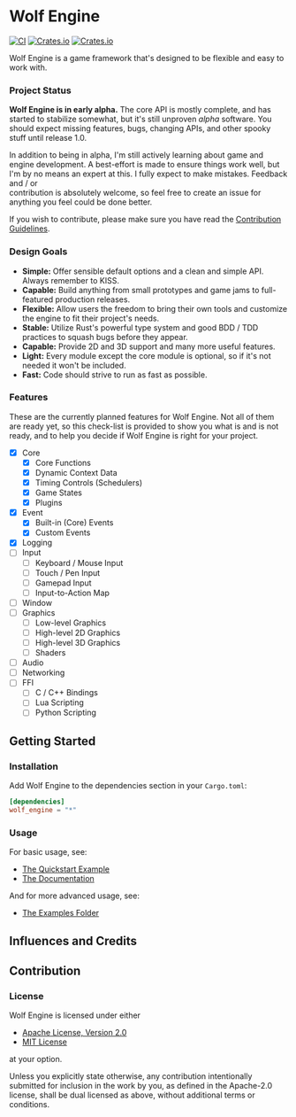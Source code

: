# Wolf Engine
[![CI](https://github.com/AlexiWolf/wolf_engine/actions/workflows/ci.yml/badge.svg)](https://github.com/AlexiWolf/wolf_engine/actions/workflows/ci.yml)
[![Crates.io](https://img.shields.io/crates/l/wolf_engine)](https://github.com/AlexiWolf/wolf_engine#license)
[![Crates.io](https://img.shields.io/crates/v/wolf_engine)](https://crates.io/crates/wolf_engine)

Wolf Engine is a game framework that's designed to be flexible and easy to work with.

### Project Status

**Wolf Engine is in early alpha.**  The core API is mostly complete, and has started to stabilize somewhat, but it's 
still unproven *alpha* software.  You should expect missing features, bugs, changing APIs, and other spooky stuff until 
release 1.0.

In addition to being in alpha, I'm still actively learning about game and engine development.  A best-effort is made to 
ensure things work well, but I'm by no means an expert at this. I fully expect to make mistakes.  Feedback and / or  
contribution is absolutely welcome, so feel free to create an issue for anything you feel could be done better.

If you wish to contribute, please make sure you have read the [Contribution Guidelines](#Contribution).

### Design Goals

- **Simple:** Offer sensible default options and a clean and simple API.  Always remember to KISS.
- **Capable:** Build anything from small prototypes and game jams to full-featured production releases.
- **Flexible:** Allow users the freedom to bring their own tools and customize the engine to fit their project's needs.
- **Stable:** Utilize Rust's powerful type system and good BDD / TDD practices to squash bugs before they appear.
- **Capable:** Provide 2D and 3D support and many more useful features.
- **Light:** Every module except the core module is optional, so if it's not needed it won't be included.
- **Fast:** Code should strive to run as fast as possible.

### Features

These are the currently planned features for Wolf Engine.  Not all of them are ready yet, so this check-list is 
provided to show you what is and is not ready, and to help you decide if Wolf Engine is right for your project.  

- [x] Core 
  - [x] Core Functions
  - [x] Dynamic Context Data
  - [x] Timing Controls (Schedulers)
  - [x] Game States
  - [x] Plugins
- [x] Event
  - [x] Built-in (Core) Events
  - [x] Custom Events
- [x] Logging
- [ ] Input 
  - [ ] Keyboard / Mouse Input
  - [ ] Touch / Pen Input
  - [ ] Gamepad Input
  - [ ] Input-to-Action Map
- [ ] Window 
- [ ] Graphics
  - [ ] Low-level Graphics
  - [ ] High-level 2D Graphics
  - [ ] High-level 3D Graphics
  - [ ] Shaders
- [ ] Audio
- [ ] Networking
- [ ] FFI
  - [ ] C / C++ Bindings
  - [ ] Lua Scripting
  - [ ] Python Scripting 

## Getting Started

### Installation

Add Wolf Engine to the dependencies section in your `Cargo.toml`:

```TOML
[dependencies]
wolf_engine = "*"
```

### Usage 

For basic usage, see:

 - [The Quickstart Example](https://github.com/AlexiWolf/wolf_engine/blob/main/examples/quickstart.rs)
 - [The Documentation](https://docs.rs/wolf_engine/latest/wolf_engine/) 

And for more advanced usage, see:

 - [The Examples Folder](https://github.com/AlexiWolf/wolf_engine/tree/main/examples)

## Influences and Credits

## Contribution

### License

Wolf Engine is licensed under either

- [Apache License, Version 2.0](LICENSE-APACHE)
- [MIT License](LICENSE-MIT)

at your option.

Unless you explicitly state otherwise, any contribution intentionally submitted for inclusion in the work by you, as 
defined in the Apache-2.0 license, shall be dual licensed as above, without additional terms or conditions.

